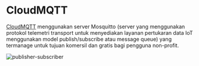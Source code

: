 # CloudMQTT
[CloudMQTT](https://www.cloudmqtt.com/) menggunakan server Mosquitto (server yang menggunakan protokol telemetri transport untuk menyediakan layanan pertukaran data IoT menggunakan model publish/subscribe atau message queue) yang termanage untuk tujuan komersil dan gratis bagi pengguna non-profit.

![publisher-subscriber](https://user-images.githubusercontent.com/50950100/72207021-16919f80-34c7-11ea-8745-2fbfaf8a2618.jpg)
